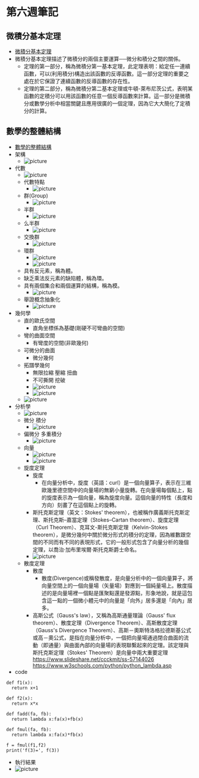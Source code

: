 # 第六週筆記
## 微積分基本定理
* [微積分基本定理](https://zh.wikipedia.org/wiki/%E5%BE%AE%E7%A7%AF%E5%88%86%E5%9F%BA%E6%9C%AC%E5%AE%9A%E7%90%86)
* 微積分基本定理描述了微積分的兩個主要運算──微分和積分之間的關係。
  * 定理的第一部分，稱為微積分第一基本定理，此定理表明：給定任一連續函數，可以(利用積分)構造出該函數的反導函數。這一部分定理的重要之處在於它保證了連續函數的反導函數的存在性。
  * 定理的第二部分，稱為微積分第二基本定理或牛頓-萊布尼茨公式，表明某函數的定積分可以用該函數的任意一個反導函數來計算。這一部分是微積分或數學分析中相當關鍵且應用很廣的一個定理，因為它大大簡化了定積分的計算。
## 數學的整體結構
* [數學的整體結構](https://speakerdeck.com/ccckmit/yong-shi-fen-zhong-kuai-su-zhang-wo-shu-xue-de-zheng-ti-jie-gou)
* 架構
  * ![picture](https://github.com/www-abcdefg/ai109b/blob/main/pic/%E7%AC%AC%E5%85%AD%E9%80%B1pic/%E7%AC%AC%E5%85%AD%E9%80%B1%E5%9C%96%E4%B8%80.png)
* 代數
  * ![picture](https://github.com/www-abcdefg/ai109b/blob/main/pic/%E7%AC%AC%E5%85%AD%E9%80%B1pic/%E7%AC%AC%E5%85%AD%E9%80%B1%E5%9C%96%E4%BA%8C.png)
  * 代數特點
    * ![picture](https://github.com/www-abcdefg/ai109b/blob/main/pic/%E7%AC%AC%E5%85%AD%E9%80%B1pic/%E7%AC%AC%E5%85%AD%E9%80%B1%E5%9C%96%E4%BA%94.png)
  * 群(Group)
    * ![picture](https://github.com/www-abcdefg/ai109b/blob/main/pic/%E7%AC%AC%E5%85%AD%E9%80%B1pic/%E7%AC%AC%E5%85%AD%E9%80%B1%E5%9C%96%E5%85%AD.png)
  * 半群
    * ![picture](https://github.com/www-abcdefg/ai109b/blob/main/pic/%E7%AC%AC%E5%85%AD%E9%80%B1pic/%E7%AC%AC%E5%85%AD%E9%80%B1%E5%9C%96%E4%B8%83.png)
  * 么半群
    * ![picture](https://github.com/www-abcdefg/ai109b/blob/main/pic/%E7%AC%AC%E5%85%AD%E9%80%B1pic/%E7%AC%AC%E5%85%AD%E9%80%B1%E5%9C%96%E5%85%AB.png)
  * 交換群
    * ![picture](https://github.com/www-abcdefg/ai109b/blob/main/pic/%E7%AC%AC%E5%85%AD%E9%80%B1pic/%E7%AC%AC%E5%85%AD%E9%80%B1%E5%9C%96%E4%B9%9D.png)
  * 環群
    * ![picture](https://github.com/www-abcdefg/ai109b/blob/main/pic/%E7%AC%AC%E5%85%AD%E9%80%B1pic/%E7%AC%AC%E5%85%AD%E9%80%B1%E5%9C%96%E5%8D%81.png)
    * ![picture](https://github.com/www-abcdefg/ai109b/blob/main/pic/%E7%AC%AC%E5%85%AD%E9%80%B1pic/%E7%AC%AC%E5%85%AD%E9%80%B1%E5%9C%96%E5%8D%81%E4%B8%80.png)
  * 具有反元素，稱為體。
  * 缺乏乘法反元素的缺陷體，稱為環。
  * 具有兩個集合和兩個運算的結構，稱為模。
    * ![picture](https://github.com/www-abcdefg/ai109b/blob/main/pic/%E7%AC%AC%E5%85%AD%E9%80%B1pic/%E7%AC%AC%E5%85%AD%E9%80%B1%E5%9C%96%E5%8D%81%E4%BA%8C.png)
  * 舉證概念抽象化
    * ![picture](https://github.com/www-abcdefg/ai109b/blob/main/pic/%E7%AC%AC%E5%85%AD%E9%80%B1pic/%E7%AC%AC%E5%85%AD%E9%80%B1%E5%9C%96%E5%8D%81%E4%B8%89.png)
* 幾何學
  * 直的歐氏空間
    * 直角坐標係為基礎(剛硬不可彎曲的空間)
  * 彎的曲面空間
    * 有彎度的空間(非歐幾何)
  * 可微分的曲面
    * 微分幾何
  * 拓譜學幾何
    * 無限拉縮 壓縮 扭曲
    * 不可撕開 挖破
    * ![picture](https://github.com/www-abcdefg/ai109b/blob/main/pic/%E7%AC%AC%E5%85%AD%E9%80%B1pic/%E7%AC%AC%E5%85%AD%E9%80%B1%E5%9C%96%E5%8D%81%E4%B9%9D.png)
    * ![picture](https://github.com/www-abcdefg/ai109b/blob/main/pic/%E7%AC%AC%E5%85%AD%E9%80%B1pic/%E7%AC%AC%E5%85%AD%E9%80%B1%E5%9C%96%E4%BA%8C%E5%8D%81.png)
  * ![picture](https://github.com/www-abcdefg/ai109b/blob/main/pic/%E7%AC%AC%E5%85%AD%E9%80%B1pic/%E7%AC%AC%E5%85%AD%E9%80%B1%E5%9C%96%E4%B8%89.png)
* 分析學
  * ![picture](https://github.com/www-abcdefg/ai109b/blob/main/pic/%E7%AC%AC%E5%85%AD%E9%80%B1pic/%E7%AC%AC%E5%85%AD%E9%80%B1%E5%9C%96%E5%9B%9B.png)
  * 微分 積分
    * ![picture](https://github.com/www-abcdefg/ai109b/blob/main/pic/%E7%AC%AC%E5%85%AD%E9%80%B1pic/%E7%AC%AC%E5%85%AD%E9%80%B1%E5%9C%96%E5%8D%81%E5%9B%9B.png)
  * 偏微分 多重積分
    * ![picture](https://github.com/www-abcdefg/ai109b/blob/main/pic/%E7%AC%AC%E5%85%AD%E9%80%B1pic/%E7%AC%AC%E5%85%AD%E9%80%B1%E5%9C%96%E5%8D%81%E4%BA%94.png)
  * 向量
    * ![picture](https://github.com/www-abcdefg/ai109b/blob/main/pic/%E7%AC%AC%E5%85%AD%E9%80%B1pic/%E7%AC%AC%E5%85%AD%E9%80%B1%E5%9C%96%E5%8D%81%E5%85%AD.png)
    * ![picture](https://github.com/www-abcdefg/ai109b/blob/main/pic/%E7%AC%AC%E5%85%AD%E9%80%B1pic/%E7%AC%AC%E5%85%AD%E9%80%B1%E5%9C%96%E5%8D%81%E4%B8%83.png)
  * 旋度定理
    * 旋度
      * 在向量分析中，旋度（英語：curl）是一個向量算子，表示在三維歐幾里德空間中的向量場的無窮小量旋轉。在向量場每個點上，點的旋度表示為一個向量，稱為旋度向量。這個向量的特性（長度和方向）刻畫了在這個點上的旋轉。
    * 斯托克斯定理（英文：Stokes' theorem），也被稱作廣義斯托克斯定理、斯托克斯–嘉當定理（Stokes–Cartan theorem）、旋度定理（Curl Theorem）、克耳文-斯托克斯定理（Kelvin-Stokes theorem），是微分幾何中關於微分形式的積分的定理，因為維數跟空間的不同而有不同的表現形式，它的一般形式包含了向量分析的幾個定理，以喬治·加布里埃爾·斯托克斯爵士命名。
    * ![picture](https://github.com/www-abcdefg/ai109b/blob/main/pic/%E7%AC%AC%E5%85%AD%E9%80%B1pic/%E7%AC%AC%E5%85%AD%E9%80%B1%E5%9C%96%E5%8D%81%E5%85%AB.png)
  * 散度定理
    * 散度
      * 散度(Divergence)或稱發散度，是向量分析中的一個向量算子，將向量空間上的一個向量場（矢量場）對應到一個純量場上。散度描述的是向量場裡一個點是匯聚點還是發源點，形象地說，就是這包含這一點的一個微小體元中的向量是「向外」居多還是「向內」居多。
    * 高斯公式（Gauss's law），又稱為高斯通量理論（Gauss' flux theorem）、散度定理（Divergence Theorem）、高斯散度定理（Gauss's Divergence Theorem）、高斯－奧斯特洛格拉德斯基公式或高－奧公式，是指在向量分析中，一個把向量場通過閉合曲面的流動（即通量）與曲面內部的向量場的表現聯繫起來的定理。該定理與斯托克斯定理（Stokes' Theorem）是向量中兩大重要定理
https://www.slideshare.net/ccckmit/ss-57144026
https://www.w3schools.com/python/python_lambda.asp
* code
```
def f1(x):
  return x+1

def f2(x):
  return x*x

def fadd(fa, fb):
  return lambda x:fa(x)+fb(x)

def fmul(fa, fb):
  return lambda x:fa(x)*fb(x)

f = fmul(f1,f2)
print('f(3)=', f(3))
```
* 執行結果
* ![picture]()